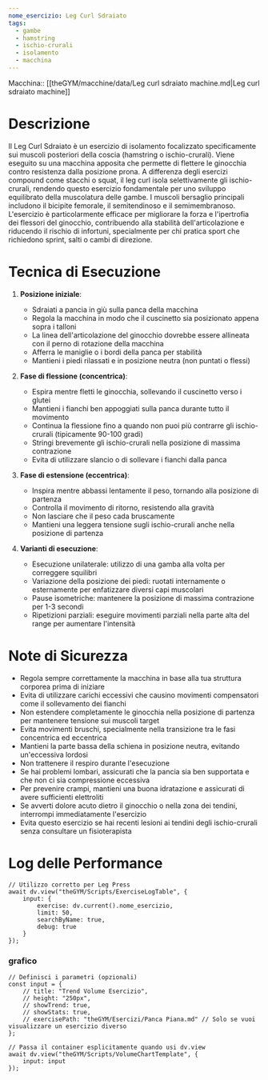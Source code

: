 ```yaml
---
nome_esercizio: Leg Curl Sdraiato
tags:
  - gambe
  - hamstring
  - ischio-crurali
  - isolamento
  - macchina
---
```


Macchina:: [[theGYM/macchine/data/Leg curl sdraiato machine.md|Leg curl sdraiato machine]]

# Descrizione

Il Leg Curl Sdraiato è un esercizio di isolamento focalizzato specificamente sui muscoli posteriori della coscia (hamstring o ischio-crurali). Viene eseguito su una macchina apposita che permette di flettere le ginocchia contro resistenza dalla posizione prona. A differenza degli esercizi compound come stacchi o squat, il leg curl isola selettivamente gli ischio-crurali, rendendo questo esercizio fondamentale per uno sviluppo equilibrato della muscolatura delle gambe. I muscoli bersaglio principali includono il bicipite femorale, il semitendinoso e il semimembranoso. L'esercizio è particolarmente efficace per migliorare la forza e l'ipertrofia dei flessori del ginocchio, contribuendo alla stabilità dell'articolazione e riducendo il rischio di infortuni, specialmente per chi pratica sport che richiedono sprint, salti o cambi di direzione.

# Tecnica di Esecuzione

1. **Posizione iniziale**:

   - Sdraiati a pancia in giù sulla panca della macchina
   - Regola la macchina in modo che il cuscinetto sia posizionato appena sopra i talloni
   - La linea dell'articolazione del ginocchio dovrebbe essere allineata con il perno di rotazione della macchina
   - Afferra le maniglie o i bordi della panca per stabilità
   - Mantieni i piedi rilassati e in posizione neutra (non puntati o flessi)

2. **Fase di flessione (concentrica)**:

   - Espira mentre fletti le ginocchia, sollevando il cuscinetto verso i glutei
   - Mantieni i fianchi ben appoggiati sulla panca durante tutto il movimento
   - Continua la flessione fino a quando non puoi più contrarre gli ischio-crurali (tipicamente 90-100 gradi)
   - Stringi brevemente gli ischio-crurali nella posizione di massima contrazione
   - Evita di utilizzare slancio o di sollevare i fianchi dalla panca

3. **Fase di estensione (eccentrica)**:

   - Inspira mentre abbassi lentamente il peso, tornando alla posizione di partenza
   - Controlla il movimento di ritorno, resistendo alla gravità
   - Non lasciare che il peso cada bruscamente
   - Mantieni una leggera tensione sugli ischio-crurali anche nella posizione di partenza

4. **Varianti di esecuzione**:
   - Esecuzione unilaterale: utilizzo di una gamba alla volta per correggere squilibri
   - Variazione della posizione dei piedi: ruotati internamente o esternamente per enfatizzare diversi capi muscolari
   - Pause isometriche: mantenere la posizione di massima contrazione per 1-3 secondi
   - Ripetizioni parziali: eseguire movimenti parziali nella parte alta del range per aumentare l'intensità

# Note di Sicurezza

- Regola sempre correttamente la macchina in base alla tua struttura corporea prima di iniziare
- Evita di utilizzare carichi eccessivi che causino movimenti compensatori come il sollevamento dei fianchi
- Non estendere completamente le ginocchia nella posizione di partenza per mantenere tensione sui muscoli target
- Evita movimenti bruschi, specialmente nella transizione tra le fasi concentrica ed eccentrica
- Mantieni la parte bassa della schiena in posizione neutra, evitando un'eccessiva lordosi
- Non trattenere il respiro durante l'esecuzione
- Se hai problemi lombari, assicurati che la pancia sia ben supportata e che non ci sia compressione eccessiva
- Per prevenire crampi, mantieni una buona idratazione e assicurati di avere sufficienti elettroliti
- Se avverti dolore acuto dietro il ginocchio o nella zona dei tendini, interrompi immediatamente l'esercizio
- Evita questo esercizio se hai recenti lesioni ai tendini degli ischio-crurali senza consultare un fisioterapista

# Log delle Performance

```dataviewjs
// Utilizzo corretto per Leg Press
await dv.view("theGYM/Scripts/ExerciseLogTable", {
    input: {
        exercise: dv.current().nome_esercizio,
        limit: 50,
        searchByName: true,
        debug: true
    }
});
```

### grafico

```dataviewjs
// Definisci i parametri (opzionali)
const input = {
    // title: "Trend Volume Esercizio",
    // height: "250px",
    // showTrend: true,
    // showStats: true,
    // exercisePath: "theGYM/Esercizi/Panca Piana.md" // Solo se vuoi visualizzare un esercizio diverso
};

// Passa il container esplicitamente quando usi dv.view
await dv.view("theGYM/Scripts/VolumeChartTemplate", {
    input: input
});
```
